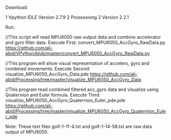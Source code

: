 
Download: 

1
Vpython IDLE Version 2.7.9
2
Prosessiong 2 Version 2.2.1


Run:

//This script will read MPU6050  raw output data and combine accelerator and gyro filter data.
Execute First: convert_MPU6050_AccGyro_RawData.py 
https://github.com/ali-abid/VPython/blob/master/convert_MPU6050_AccGyro_RawData.py 


//This program will show visual representation of accelero, gyro and combined movements. 
Execute Second: visualize_MPU6050_AccGyro_Data.pde
https://github.com/ali-abid/Processing/tree/master/visualize_MPU6050_AccGyro_Data 


//This program read combined filtered acc_gyro data and visualize using Quaternion and Euler formula.
Execute Third: visualize_MPU6050_AccGyro_Quaternion_Euler_pde.pde 
https://github.com/ali-abid/Processing/tree/master/visualize_MPU6050_AccGyro_Quaternion_Euler_pde 

Note: These text files golf-1-11-4.txt and golf-1-14-58.txt are raw data output of MPU6050. 